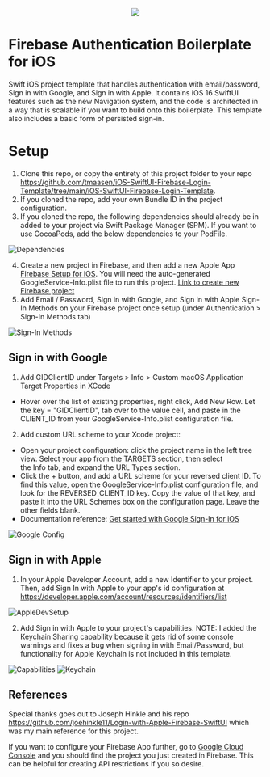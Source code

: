 <p align="center">
  <img src="https://github.com/tmaasen/iOS-SwiftUI-Firebase-Login-Template/blob/main/firebase.png"/>
</p>

# Firebase Authentication Boilerplate for iOS

Swift iOS project template that handles authentication with email/password, Sign in with Google, and Sign in with Apple. It contains iOS 16 SwiftUI features such as the new Navigation system, and the code is architected in a way that is scalable if you want to build onto this boilerplate. This template also includes a basic form of persisted sign-in.

# Setup
1. Clone this repo, or copy the entirety of this project folder to your repo https://github.com/tmaasen/iOS-SwiftUI-Firebase-Login-Template/tree/main/iOS-SwiftUI-Firebase-Login-Template.
2. If you cloned the repo, add your own Bundle ID in the project configuration.
3. If you cloned the repo, the following dependencies should already be in added to your project via Swift Package Manager (SPM). If you want to use CocoaPods, add the below dependencies to your PodFile.

![Dependencies](https://github.com/tmaasen/iOS-SwiftUI-Firebase-Login-Template/blob/main/Setup_Dependencies.png)

4. Create a new project in Firebase, and then add a new Apple App [Firebase Setup for iOS](https://firebase.google.com/docs/ios/setup?authuser=0). You will need the auto-generated GoogleService-Info.plist file to run this project. [Link to create new Firebase project](https://console.firebase.google.com/)
5. Add Email / Password, Sign in with Google, and Sign in with Apple Sign-In Methods on your Firebase project once setup (under Authentication > Sign-In Methods tab)

![Sign-In Methods](https://github.com/tmaasen/iOS-SwiftUI-Firebase-Login-Template/blob/main/Setup_SignInMethods.png)

## Sign in with Google
1. Add GIDClientID under Targets > Info > Custom macOS Application Target Properties in XCode
- Hover over the list of existing properties, right click, Add New Row. Let the key = "GIDClientID", tab over to the value cell, and paste in the CLIENT_ID from your GoogleService-Info.plist configuration file.
2. Add custom URL scheme to your Xcode project:
- Open your project configuration: click the project name in the left tree view. Select your app from the TARGETS section, then select the Info tab, and expand the URL Types section.
- Click the + button, and add a URL scheme for your reversed client ID. To find this value, open the GoogleService-Info.plist configuration file, and look for the REVERSED_CLIENT_ID key. Copy the value of that key, and paste it into the URL Schemes box on the configuration page. Leave the other fields blank.
- Documentation reference: [Get started with Google Sign-In for iOS](https://developers.google.com/identity/sign-in/ios/start-integrating#configure_app_project)

![Google Config](https://github.com/tmaasen/iOS-SwiftUI-Firebase-Login-Template/blob/main/GoogleConfig.png)

## Sign in with Apple
1. In your Apple Developer Account, add a new Identifier to your project. Then, add Sign In with Apple to your app's id configuration at https://developer.apple.com/account/resources/identifiers/list

![AppleDevSetup](https://github.com/tmaasen/iOS-SwiftUI-Firebase-Login-Template/blob/main/AppleDeveloperSetup.png)

2. Add Sign in with Apple to your project's capabilities. NOTE: I added the Keychain Sharing capability because it gets rid of some console warnings and fixes a bug when signing in with Email/Password, but functionality for Apple Keychain is not included in this template.

![Capabilities](https://github.com/tmaasen/iOS-SwiftUI-Firebase-Login-Template/blob/main/Setup_Capabilities.png)
![Keychain](https://github.com/tmaasen/iOS-SwiftUI-Firebase-Login-Template/blob/main/Keychain.png)

## References
Special thanks goes out to Joseph Hinkle and his repo https://github.com/joehinkle11/Login-with-Apple-Firebase-SwiftUI which was my main reference for this project.

If you want to configure your Firebase App further, go to [Google Cloud Console](https://console.cloud.google.com/) and you should find the project you just created in Firebase. This can be helpful for creating API restrictions if you so desire.
